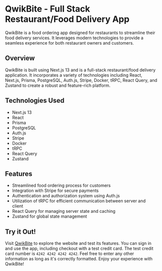 # QwikBite - Full Stack Restaurant/Food Delivery App

QwikBite is a food ordering app designed for restaurants to streamline their food delivery services. It leverages modern technologies to provide a seamless experience for both restaurant owners and customers.

## Overview

QwikBite is built using Next.js 13 and is a full-stack restaurant/food delivery application. It incorporates a variety of technologies including React, Next.js, Prisma, PostgreSQL, Auth.js, Stripe, Docker, tRPC, React Query, and Zustand to create a robust and feature-rich platform.

## Technologies Used

- Next.js 13
- React
- Prisma
- PostgreSQL
- Auth.js
- Stripe
- Docker
- tRPC
- React Query
- Zustand

## Features

- Streamlined food ordering process for customers
- Integration with Stripe for secure payments
- Authentication and authorization system using Auth.js
- Utilization of tRPC for efficient communication between server and client
- React Query for managing server state and caching
- Zustand for global state management

## Try it Out!

Visit [QwikBite](https://qwik-bite.vercel.app/) to explore the website and test its features. You can sign in and use the app, including checkout with a test credit card. The test credit card number is `4242 4242 4242 4242`. Feel free to enter any other information as long as it's correctly formatted. Enjoy your experience with QwikBite!
